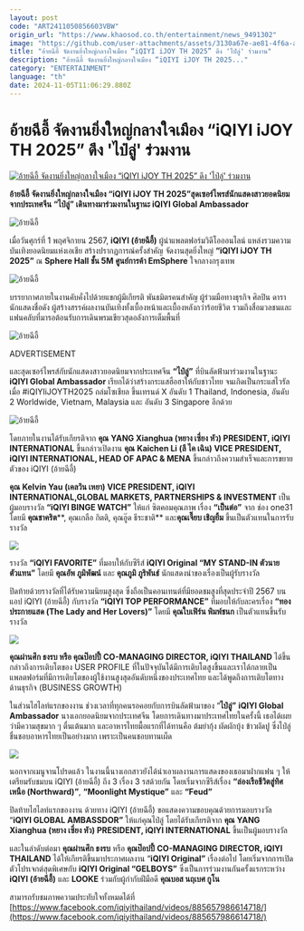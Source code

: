 ```yaml
---
layout: post
code: "ART2411050856603VBW"
origin_url: "https://www.khaosod.co.th/entertainment/news_9491302"
image: "https://github.com/user-attachments/assets/3130a67e-ae81-4f6a-a227-0571cf20e3f9"
title: "อ้ายฉีอี้ จัดงานยิ่งใหญ่กลางใจเมือง “iQIYI iJOY TH 2025” ดึง 'ไป๋ลู่' ร่วมงาน"
description: "อ้ายฉีอี้ จัดงานยิ่งใหญ่กลางใจเมือง “iQIYI iJOY TH 2025..."
category: "ENTERTAINMENT"
language: "th"
date: 2024-11-05T11:06:29.880Z
---
```


# อ้ายฉีอี้ จัดงานยิ่งใหญ่กลางใจเมือง “iQIYI iJOY TH 2025” ดึง 'ไป๋ลู่' ร่วมงาน

[![อ้ายฉีอี้ จัดงานยิ่งใหญ่กลางใจเมือง “iQIYI iJOY TH 2025” ดึง 'ไป๋ลู่' ร่วมงาน](https://www.khaosod.co.th/wpapp/uploads/2024/11/iqiyi051167-4.jpg "อ้ายฉีอี้ จัดงานยิ่งใหญ่กลางใจเมือง “iQIYI iJOY TH 2025” ดึง 'ไป๋ลู่' ร่วมงาน")](https://www.khaosod.co.th/wpapp/uploads/2024/11/iqiyi051167-4.jpg)

**อ้ายฉีอี้ จัดงานยิ่งใหญ่กลางใจเมือง “iQIYI iJOY TH 2025”สุดเซอร์ไพรส์นักแสดงสาวยอดนิยมจากประเทศจีน** **“ไป๋ลู่” เดินทางมาร่วมงานในฐานะ iQIYI Global Ambassador**

![อ้ายฉีอี้](https://www.khaosod.co.th/wpapp/uploads/2024/11/iqiyi051167-6.jpg)

เมื่อวันศุกร์ที่ 1 พฤศจิกายน 2567, **iQIYI (อ้ายฉีอี้)** ผู้นำแพลตฟอร์มวิดีโอออนไลน์ แหล่งรวมความบันเทิงยอดนิยมแห่งเอเชีย สร้างปรากฏการณ์ครั้งสำคัญ จัดงานสุดยิ่งใหญ่ **“iQIYI iJOY TH 2025”** ณ **Sphere Hall ชั้น 5M ศูนย์การค้า EmSphere** ใจกลางกรุงเทพ

![อ้ายฉีอี้](https://www.khaosod.co.th/wpapp/uploads/2024/11/iqiyi051167-2.jpg)

บรรยากาศภายในงานคับคั่งไปด้วยแขกผู้มีเกียรติ พันธมิตรคนสำคัญ ผู้ร่วมมือทางธุรกิจ ศิลปิน ดารา นักแสดงชื่อดัง ผู้สร้างสรรค์ผลงานบันเทิงทั้งเบื้องหน้าและเบื้องหลังกว่าร้อยชีวิต รวมถึงสื่อมวลชนและแฟนคลับที่มารอต้อนรับการเดินพรมเขียวสุดอลังการเต็มพื้นที่

![อ้ายฉีอี้](https://www.khaosod.co.th/wpapp/uploads/2024/11/iqiyi051167-7.jpg)

ADVERTISEMENT

และสุดเซอร์ไพรส์กับนักแสดงสาวยอดนิยมจากประเทศจีน **“ไป๋ลู่”** ที่บินลัดฟ้ามาร่วมงานในฐานะ **iQIYI Global Ambassador** เรียกได้ว่าสร้างกระแสฮือฮาให้กับชาวไทย จนเกิดเป็นกระแสไวรัลเมื่อ #iQIYIiJOYTH2025 ถล่มโซเชียล ขึ้นเทรนด์ X อันดับ 1 Thailand, Indonesia, อันดับ 2 Worldwide, Vietnam, Malaysia และ อันดับ 3 Singapore อีกด้วย

![อ้ายฉีอี้](https://www.khaosod.co.th/wpapp/uploads/2024/11/iqiyi051167-9.jpg)

โดยภายในงานได้รับเกียรติจาก **คุณ** **YANG Xianghua (หยาง เซี่ยง หัว) PRESIDENT, iQIYI INTERNATIONAL** ขึ้นกล่าวเปิดงาน **คุณ** **Kaichen Li (ลี ไค เฉิน) VICE PRESIDENT, iQIYI INTERNATIONAL, HEAD OF APAC & MENA** ขึ้นกล่าวถึงความสำเร็จและการขยายตัวของ iQIYI (อ้ายฉีอี้)

**คุณ** **Kelvin Yau (เคลวิน เหยา) VICE PRESIDENT, iQIYI INTERNATIONAL,GLOBAL MARKETS, PARTNERSHIPS & INVESTMENT** เป็นผู้มอบรางวัล **“iQIYI BINGE WATCH”** ให้แก่ ซิตคอมคุณภาพ เรื่อง **“เป็นต่อ”** จาก ช่อง one31 โดยมี **คุณชาคริต****, คุณเกลือ กิตติ, คุณอู๊ด ธีระชาติ** และ**คุณเจี๊ยบ เชิญยิ้ม** ขึ้นเป็นตัวแทนในการรับรางวัล

![](https://www.khaosod.co.th/wpapp/uploads/2024/11/iqiyi051167-10.jpg)

รางวัล **“iQIYI FAVORITE”** ที่มอบให้กับซีรีส์ **iQIYI Original “MY STAND-IN ตัวนาย ตัวแทน”** โดยมี **คุณอัพ ภูมิพัฒน์** และ **คุณภูมิ ภูริพันธ์** นักแสดงนำของเรื่องเป็นผู้รับรางวัล

ปิดท้ายด้วยรางวัลที่ได้รับความนิยมสูงสุด ซึ่งถือเป็นคอนเทนต์ที่มียอดชมสูงที่สุดประจำปี 2567 บนแอป iQIYI (อ้ายฉีอี้) กับรางวัล **“iQIYI TOP PERFORMANCE”** ที่มอบให้กับละครเรื่อง **“ทองประกายแสด (The Lady and Her Lovers)”** โดยมี **คุณใบเฟิร์น พิมพ์ชนก** เป็นตัวแทนขึ้นรับรางวัล

![](https://www.khaosod.co.th/wpapp/uploads/2024/11/iqiyi051167-8.jpg)

**คุณผ่านศึก ธงรบ หรือ คุณป๊อปปี้** **CO-MANAGING DIRECTOR, iQIYI THAILAND** ได้ขึ้นกล่าวถึงการเติบโตของ USER PROFILE ที่ในปัจจุบันได้มีการเติบโตสูงขึ้นและเราได้กลายเป็นแพลตฟอร์มที่มีการเติบโตของผู้ใช้งานสูงสุดอันดับหนึ่งของประเทศไทย และได้พูดถึงการเติบโตทางด้านธุรกิจ (BUSINESS GROWTH)

ในส่วนไฮไลท์แรกของงาน ช่วงเวลาที่ทุกคนรอคอยกับการบินลัดฟ้ามาของ “**ไป๋ลู่”** **iQIYI Global Ambassador** นางเอกยอดนิยมจากประเทศจีน โดยการเดินทางมาประเทศไทยในครั้งนี้ เธอได้เผยว่ามีความสุขมาก ๆ ตื่นเต้นมาก และอาหารไทยมื้อแรกที่ได้ทานคือ ต้มยำกุ้ง ผัดผักบุ้ง ข้าวผัดปู ซึ่งไป๋ลู่ชื่นชอบอาหารไทยเป็นอย่างมาก เพราะเป็นคนชอบทานเผ็ด

![](https://www.khaosod.co.th/wpapp/uploads/2024/11/iqiyi051167-11.jpg)

นอกจากเมนูจานโปรดแล้ว ในงานนี้นางเอกสาวยังได้นำเอาผลงานการแสดงของเธอมาฝากแฟน ๆ ให้เตรียมรับชมบน iQIYI (อ้ายฉีอี้) ถึง 3 เรื่อง 3 รสด้วยกัน โดยเริ่มจากซีรีส์เรื่อง **“ล่องเรือชีวิตสู่ทิศเหนือ (Northward)”**, **“Moonlight Mystique”** และ **“Feud”**

ปิดท้ายไฮไลท์แรกของงาน ด้วยทาง iQIYI (อ้ายฉีอี้) ขอแสดงความขอบคุณด้วยการมอบรางวัล “**iQIYI GLOBAL AMBASSDOR”** ให้แก่คุณไป๋ลู่ โดยได้รับเกียรติจาก **คุณ** **YANG Xianghua (หยาง เซี่ยง หัว) PRESIDENT, iQIYI INTERNATIONAL** ขึ้นเป็นผู้มอบรางวัล

และในลำดับต่อมา **คุณผ่านศึก ธงรบ** หรือ **คุณป๊อปปี้** **CO-MANAGING DIRECTOR, iQIYI THAILAND** ได้ให้เกียรติขึ้นมาประกาศผลงาน “**iQIYI Original”** เรื่องต่อไป โดยเริ่มจากการเปิดตัวโปรเจกต์สุดพิเศษกับ **iQIYI Original “GELBOYS”** ซึ่งเป็นการร่วมงานกันครั้งแรกระหว่าง **iQIYI (อ้ายฉีอี้)** และ **LOOKE** ร่วมกับผู้กำกับฝีมือดี **คุณบอส นฤเบศ กูโน**

สามารถรับชมภาพความประทับใจทั้งหมดได้ที่ [https://www.facebook.com/iqiyithailand/videos/885657986614718/](https://www.facebook.com/iqiyithailand/videos/885657986614718/)